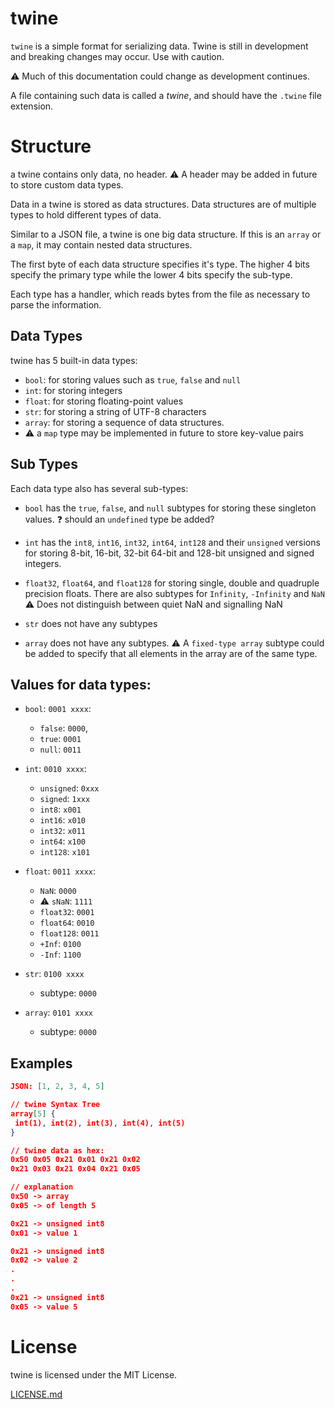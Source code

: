 # twine

`twine` is a simple format for serializing data. Twine is still in development and breaking changes may occur. Use with caution.

⚠️ Much of this documentation could change as development continues.

A file containing such data is called a *twine*, and 
should have the `.twine` file extension.

# Structure

a twine contains only data, no header. ⚠️ A header may be added in future to store custom data types.

Data in a twine is stored as data structures. Data structures are of multiple types to hold different types of data.

Similar to a JSON file, a twine is one big data structure. If this is an `array` or a `map`, it may contain nested data structures.

The first byte of each data structure specifies it's type. The higher 4 bits specify the primary type while the lower 4 bits specify the sub-type.

Each type has a handler, which reads bytes from the file as necessary to parse the information.

## Data Types
twine has 5 built-in data types:
 - `bool`: for storing values such as `true`, `false` and `null`
 - `int`: for storing integers
 - `float`: for storing floating-point values
 - `str`: for storing a string of UTF-8 characters
 - `array`: for storing a sequence of data structures.
 - ⚠️ a `map` type may be implemented in future to store key-value pairs

## Sub Types

Each data type also has several sub-types:
- `bool` has the `true`, `false`, and `null`	subtypes for storing these singleton values. ❓ should an `undefined` type be added?

 - `int` has the `int8`, `int16`, `int32`, `int64`, `int128` and their `unsigned` versions for storing 8-bit, 16-bit, 32-bit 64-bit and 128-bit unsigned and signed integers.

 - `float32`, `float64`, and `float128` for storing single, double and quadruple precision floats. There are also subtypes for `Infinity`, `-Infinity` and `NaN` ⚠️ Does not distinguish between quiet NaN and signalling NaN

 - `str` does not have any subtypes

 - `array` does not have any subtypes. ⚠️ A `fixed-type array` subtype could be added to specify that all elements in the array are of the same type.

## Values for data types:
- `bool`: `0001 xxxx`:
	- `false`: `0000`,
	- `true`: `0001`
	- `null`: `0011`

- `int`: `0010 xxxx`:
	- `unsigned`: `0xxx`
	- `signed`: `1xxx`
	- `int8`: `x001`
	- `int16`: `x010`
	- `int32`: `x011`
	- `int64`: `x100`
	- `int128`: `x101`

 - `float`: `0011 xxxx`:
	 - `NaN`: `0000`
	 - ⚠️ `sNaN`: `1111`
	 - `float32`: `0001`
	 - `float64`: `0010`
	 - `float128`: `0011`
	 - `+Inf`: `0100`
	 - `-Inf`: `1100`

 - `str`: `0100 xxxx`
	 - subtype: `0000`

 - `array`: `0101 xxxx`
	 - subtype: `0000`

## Examples

```json
JSON: [1, 2, 3, 4, 5]

// twine Syntax Tree
array[5] {
 int(1), int(2), int(3), int(4), int(5)
}

// twine data as hex:
0x50 0x05 0x21 0x01 0x21 0x02
0x21 0x03 0x21 0x04 0x21 0x05

// explanation
0x50 -> array
0x05 -> of length 5

0x21 -> unsigned int8
0x01 -> value 1

0x21 -> unsigned int8
0x02 -> value 2
.
.
.
0x21 -> unsigned int8
0x05 -> value 5
```

# License
twine is licensed under the MIT License.

[LICENSE.md](LICENSE.md)